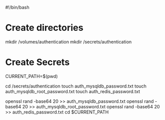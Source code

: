 

#!/bin/bash

# Create directories
mkdir /volumes/authentication
mkdir /secrets/authentication


# Create Secrets
CURRENT_PATH=$(pwd) 

cd /secrets/authentication
touch auth_mysqldb_password.txt
touch auth_mysqldb_root_password.txt
touch auth_redis_password.txt

openssl rand -base64 20 >> auth_mysqldb_password.txt 
openssl rand -base64 20 >> auth_mysqldb_root_password.txt
openssl rand -base64 20 >> auth_redis_password.txt
cd $CURRENT_PATH